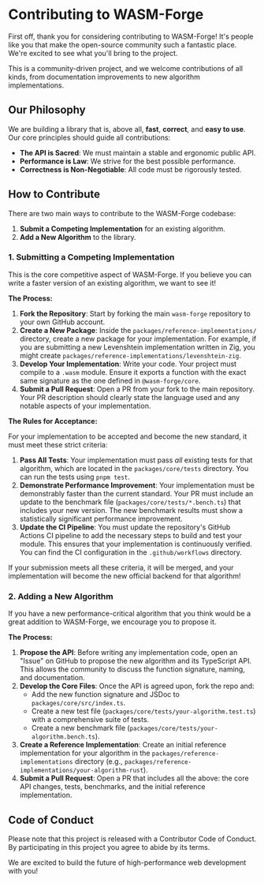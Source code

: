 # Contributing to WASM-Forge

First off, thank you for considering contributing to WASM-Forge! It's people like you that make the open-source community such a fantastic place. We're excited to see what you'll bring to the project.

This is a community-driven project, and we welcome contributions of all kinds, from documentation improvements to new algorithm implementations.

## Our Philosophy

We are building a library that is, above all, **fast**, **correct**, and **easy to use**. Our core principles should guide all contributions:

-   **The API is Sacred**: We must maintain a stable and ergonomic public API.
-   **Performance is Law**: We strive for the best possible performance.
-   **Correctness is Non-Negotiable**: All code must be rigorously tested.

## How to Contribute

There are two main ways to contribute to the WASM-Forge codebase:

1.  **Submit a Competing Implementation** for an existing algorithm.
2.  **Add a New Algorithm** to the library.

### 1. Submitting a Competing Implementation

This is the core competitive aspect of WASM-Forge. If you believe you can write a faster version of an existing algorithm, we want to see it!

**The Process:**

1.  **Fork the Repository**: Start by forking the main `wasm-forge` repository to your own GitHub account.
2.  **Create a New Package**: Inside the `packages/reference-implementations/` directory, create a new package for your implementation. For example, if you are submitting a new Levenshtein implementation written in Zig, you might create `packages/reference-implementations/levenshtein-zig`.
3.  **Develop Your Implementation**: Write your code. Your project must compile to a `.wasm` module. Ensure it exports a function with the exact same signature as the one defined in `@wasm-forge/core`.
4.  **Submit a Pull Request**: Open a PR from your fork to the main repository. Your PR description should clearly state the language used and any notable aspects of your implementation.

**The Rules for Acceptance:**

For your implementation to be accepted and become the new standard, it must meet these strict criteria:

1.  **Pass All Tests**: Your implementation must pass *all* existing tests for that algorithm, which are located in the `packages/core/tests` directory. You can run the tests using `pnpm test`.
2.  **Demonstrate Performance Improvement**: Your implementation must be demonstrably faster than the current standard. Your PR must include an update to the benchmark file (`packages/core/tests/*.bench.ts`) that includes your new version. The new benchmark results must show a statistically significant performance improvement.
3.  **Update the CI Pipeline**: You must update the repository's GitHub Actions CI pipeline to add the necessary steps to build and test your module. This ensures that your implementation is continuously verified. You can find the CI configuration in the `.github/workflows` directory.

If your submission meets all these criteria, it will be merged, and your implementation will become the new official backend for that algorithm!

### 2. Adding a New Algorithm

If you have a new performance-critical algorithm that you think would be a great addition to WASM-Forge, we encourage you to propose it.

**The Process:**

1.  **Propose the API**: Before writing any implementation code, open an "Issue" on GitHub to propose the new algorithm and its TypeScript API. This allows the community to discuss the function signature, naming, and documentation.
2.  **Develop the Core Files**: Once the API is agreed upon, fork the repo and:
    *   Add the new function signature and JSDoc to `packages/core/src/index.ts`.
    *   Create a new test file (`packages/core/tests/your-algorithm.test.ts`) with a comprehensive suite of tests.
    *   Create a new benchmark file (`packages/core/tests/your-algorithm.bench.ts`).
3.  **Create a Reference Implementation**: Create an initial reference implementation for your algorithm in the `packages/reference-implementations` directory (e.g., `packages/reference-implementations/your-algorithm-rust`).
4.  **Submit a Pull Request**: Open a PR that includes all the above: the core API changes, tests, benchmarks, and the initial reference implementation.

## Code of Conduct

Please note that this project is released with a Contributor Code of Conduct. By participating in this project you agree to abide by its terms.

We are excited to build the future of high-performance web development with you!
